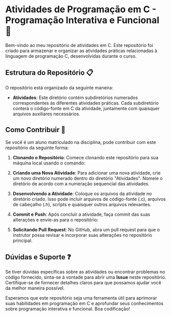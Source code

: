 # Atividades de Programação em C - Programação Interativa e Funcional 🎲

Bem-vindo ao meu repositório de atividades em C. Este repositório foi criado para armazenar e organizar as atividades práticas relacionadas à linguagem de programação C, desenvolvidas durante o curso.

## Estrutura do Repositório 📋

O repositório está organizado da seguinte maneira:

- **Atividades**: Este diretório contém subdiretórios numerados correspondentes às diferentes atividades práticas. Cada subdiretório conterá o código-fonte em C da atividade, juntamente com quaisquer arquivos auxiliares necessários.

## Como Contribuir 🤝

Se você é um aluno matriculado na disciplina, pode contribuir com este repositório da seguinte forma:

1. **Clonando o Repositório**: Comece clonando este repositório para sua máquina local usando o comando:

2. **Criando uma Nova Atividade**: Para adicionar uma nova atividade, crie um novo diretório numerado dentro do diretório "Atividades". Nomeie o diretório de acordo com a numeração sequencial das atividades.

3. **Desenvolvendo a Atividade**: Coloque os arquivos da atividade no diretório criado. Isso pode incluir arquivos de código-fonte (.c), arquivos de cabeçalho (.h), scripts e quaisquer outros arquivos relevantes.

4. **Commit e Push**: Após concluir a atividade, faça commit das suas alterações e envie-as para o repositório:

5. **Solicitando Pull Request**: No GitHub, abra um pull request para que o instrutor possa revisar e incorporar suas alterações no repositório principal.

## Dúvidas e Suporte ❓

Se tiver dúvidas específicas sobre as atividades ou encontrar problemas no código fornecido, sinta-se à vontade para abrir uma **Issue** neste repositório. Certifique-se de fornecer detalhes claros para que possamos ajudar você da melhor maneira possível.

Esperamos que este repositório seja uma ferramenta útil para aprimorar suas habilidades em programação em C e aprofundar seus conhecimentos sobre programação interativa e funcional. Boa codificação!
